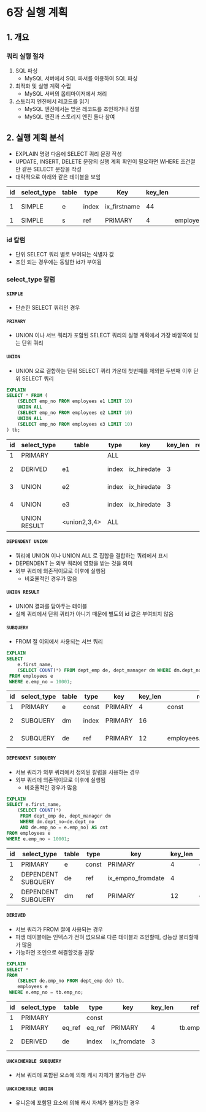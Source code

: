 # 6장 실행 계획
## 1. 개요
### 쿼리 실행 절차
1. SQL 파싱
    * MySQL 서버에서 SQL 파서를 이용하여 SQL 파싱
2. 최적화 및 실행 계획 수립
    * MySQL 서버의 옵티마이저에서 처리
3. 스토리지 엔진에서 레코드를 읽기
   * MySQL 엔진에서는 받은 레코드를 조인하거나 정렬
   * MySQL 엔진과 스토리지 엔진 둘다 참여

## 2. 실행 계획 분석
* EXPLAIN 명령 다음에 SELECT 쿼리 문장 작성
* UPDATE, INSERT, DELETE 문장의 실행 계획 확인이 필요하면 WHERE 조건절만 같은 SELECT 문장을 작성
* 대략적으로 아래와 같은 테이블을 보임

| id  | select_type | table | type  | Key          | key_len | ref                | rows   | Extra       |
|-----|-------------|-------|-------|--------------|---------|--------------------|--------|-------------|
| 1   | SIMPLE      | e     | index | ix_firstname | 44      |                    | 300584 | Using index |
| 1   | SIMPLE      | s     | ref   | PRIMARY      | 4       | employees.e.emp_no | 4      |             |


### id 칼럼
* 단위 SELECT 쿼리 별로 부여되는 식별자 값
* 조인 되는 경우에는 동일한 id가 부여됨

### select_type 칼럼
#### `SIMPLE`
* 단순한 SELECT 쿼리인 경우

#### `PRIMARY`
* UNION 이나 서브 쿼리가 포함된 SELECT 쿼리의 실행 계획에서 가장 바깥쪽에 있는 단위 쿼리

#### `UNION`
* UNION 으로 결합하는 단위 SELECT 쿼리 가운데 첫번쨰를 제외한 두번째 이후 단위 SELECT 쿼리

```sql
EXPLAIN
SELECT * FROM (
    (SELECT emp_no FROM employees e1 LIMIT 10)
    UNION ALL
    (SELECT emp_no FROM employees e2 LIMIT 10)
    UNION ALL
    (SELECT emp_no FROM employees e3 LIMIT 10)
) tb;
```

| id  | select_type  | table        | type  | key         | key_len | ref | rows   | Extra       |
|-----|--------------|--------------|-------|-------------|---------|-----|--------|-------------|
| 1   | PRIMARY      | <derived2>   | ALL   |             |         |     | 30     |             |
| 2   | DERIVED      | e1           | index | ix_hiredate | 3       |     | 300584 | Using index |
| 3   | UNION        | e2           | index | ix_hiredate | 3       |     | 300584 | Using index |
| 4   | UNION        | e3           | index | ix_hiredate | 3       |     | 300584 | Using index |
|     | UNION RESULT | <union2,3,4> | ALL   |             |         |     |        |             |


#### `DEPENDENT UNION`
* 쿼리에 UNION 이나 UNION ALL 로 집합을 결합하는 쿼리에서 표시
* DEPENDENT 는 외부 쿼리에 영향을 받는 것을 의미
* 외부 쿼리에 의존적이므로 이후에 실행됨
  * 비효율적인 경우가 많음

#### `UNION RESULT`
* UNION 결과를 담아두는 테이블
* 실제 쿼리에서 단위 쿼리가 아니기 때문에 별도의 id 값은 부여되지 않음

#### `SUBQUERY`
* FROM 절 이외에서 사용되는 서브 쿼리

```sql
EXPLAIN
SELECT
    e.first_name,
    (SELECT COUNT(*) FROM dept_emp de, dept_manager dm WHERE dm.dept_no=de.dept_no) AS cnt
 FROM employees e
 WHERE e.emp_no = 10001;
```

| id  | select_type | table | type  | key      | key_len | ref                  | rows  | Extra       |
|-----|-------------|-------|-------|----------|---------|----------------------|-------|-------------|
| 1   | PRIMARY     | e     | const | PRIMARY  | 4       | const                | 1     |             |
| 2   | SUBQUERY    | dm    | index | PRIMARY  | 16      |                      | 24    | Using index |
| 2   | SUBQUERY    | de    | ref   | PRIMARY  | 12      | employees.dm.dept_no | 18603 | Using index |


#### `DEPENDENT SUBQUERY`
* 서브 쿼리가 외부 쿼리에서 정의된 칼럼을 사용하는 경우
* 외부 쿼리에 의존적이므로 이후에 실행됨
   * 비효율적인 경우가 많음

```sql
EXPLAIN
SELECT e.first_name,
    (SELECT COUNT(*)
     FROM dept_emp de, dept_manager dm
     WHERE dm.dept_no=de.dept_no
     AND de.emp_no = e.emp_no) AS cnt
FROM employees e
WHERE e.emp_no = 10001;
```

| id  | select_type            | table | type  | key               | key_len | ref                  | rows | Extra       |
|-----|------------------------|-------|-------|-------------------|---------|----------------------|------|-------------|
| 1   | PRIMARY                | e     | const | PRIMARY           | 4       | const                | 1    |             |
| 2   | DEPENDENT SUBQUERY     | de    | ref   | ix_empno_fromdate | 4       |                      | 1    | Using index |
| 2   | DEPENDENT SUBQUERY     | dm    | ref   | PRIMARY           | 12      | employees.dm.dept_no | 1    | Using index |


#### `DERIVED`
* 서브 쿼리가 FROM 절에 사용되는 경우
* 파생 테이블에는 인덱스가 전혀 없으므로 다른 테이블과 조인할때, 성능상 불리할때가 많음
* 가능하면 조인으로 해결할것을 권장

```sql
EXPLAIN
SELECT *
FROM
    (SELECT de.emp_no FROM dept_emp de) tb,
    employees e
 WHERE e.emp_no = tb.emp_no;
```

| id  | select_type | table      | type   | key         | key_len | ref       | rows   | Extra       |
|-----|-------------|------------|--------|-------------|---------|-----------|--------|-------------|
| 1   | PRIMARY     | <derived2> | const  |             |         |           | 331603 |             |
| 1   | PRIMARY     | eq_ref     | eq_ref | PRIMARY     | 4       | tb.emp_no | 1      |             |
| 2   | DERIVED     | de         | index  | ix_fromdate | 3       |           | 334868 | Using index |


#### `UNCACHEABLE SUBQUERY`
* 서브 쿼리에 포함된 요소에 의해 캐시 자체가 불가능한 경우

#### `UNCACHEABLE UNION`
* 유니온에 포함된 요소에 의해 캐시 자체가 불가능한 경우